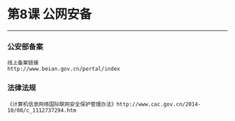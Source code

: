 # 第8课 公网安备
_________________________

### 公安部备案

    线上备案链接
    http://www.beian.gov.cn/portal/index

### 法律法规

    《计算机信息网络国际联网安全保护管理办法》http://www.cac.gov.cn/2014-10/08/c_1112737294.htm
    
